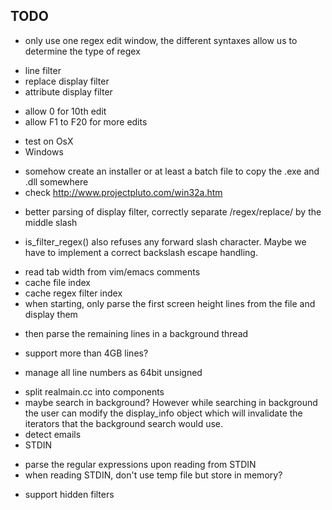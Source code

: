TODO
----

- only use one regex edit window, the different syntaxes allow us to determine the type of regex
 * line filter
 * replace display filter
 * attribute display filter
 + allow 0 for 10th edit
 + allow F1 to F20 for more edits

- test on OsX
- Windows
 + somehow create an installer or at least a batch file to copy the .exe and .dll somewhere
 + check http://www.projectpluto.com/win32a.htm
- better parsing of display filter, correctly separate /regex/replace/ by the middle slash
 + is_filter_regex() also refuses any forward slash character. Maybe we have to implement a correct backslash escape handling.
- read tab width from vim/emacs comments
- cache file index
- cache regex filter index
- when starting, only parse the first screen height lines from the file and display them
 + then parse the remaining lines in a background thread
- support more than 4GB lines?
 + manage all line numbers as 64bit unsigned
- split realmain.cc into components
- maybe search in background? However while searching in background the user can modify the display_info object which will invalidate the iterators that the background search would use.
- detect emails
- STDIN
 + parse the regular expressions upon reading from STDIN
 + when reading STDIN, don't use temp file but store in memory?
- support hidden filters
